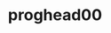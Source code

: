 ---
title: proghead00
github: https://github.com/proghead00
mode: dark
transition: 1s
score: 52.6
archetype:
- Little Bit of Everything
---